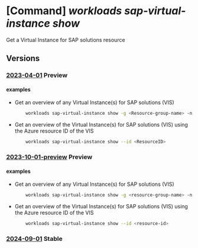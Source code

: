 # [Command] _workloads sap-virtual-instance show_

Get a Virtual Instance for SAP solutions resource

## Versions

### [2023-04-01](/Resources/mgmt-plane/L3N1YnNjcmlwdGlvbnMve30vcmVzb3VyY2Vncm91cHMve30vcHJvdmlkZXJzL21pY3Jvc29mdC53b3JrbG9hZHMvc2FwdmlydHVhbGluc3RhbmNlcy97fQ==/2023-04-01.xml) **Preview**

<!-- mgmt-plane /subscriptions/{}/resourcegroups/{}/providers/microsoft.workloads/sapvirtualinstances/{} 2023-04-01 -->

#### examples

- Get an overview of any Virtual Instance(s) for SAP solutions (VIS)
    ```bash
        workloads sap-virtual-instance show -g <Resource-group-name> -n <ResourceName>
    ```

- Get an overview of the Virtual Instance(s) for SAP solutions (VIS) using the Azure resource ID of the VIS
    ```bash
        workloads sap-virtual-instance show --id <ResourceID>
    ```

### [2023-10-01-preview](/Resources/mgmt-plane/L3N1YnNjcmlwdGlvbnMve30vcmVzb3VyY2Vncm91cHMve30vcHJvdmlkZXJzL21pY3Jvc29mdC53b3JrbG9hZHMvc2FwdmlydHVhbGluc3RhbmNlcy97fQ==/2023-10-01-preview.xml) **Preview**

<!-- mgmt-plane /subscriptions/{}/resourcegroups/{}/providers/microsoft.workloads/sapvirtualinstances/{} 2023-10-01-preview -->

#### examples

- Get an overview of any Virtual Instance(s) for SAP solutions (VIS)
    ```bash
        workloads sap-virtual-instance show -g <resource-group-name> -n <vis-name>
    ```

- Get an overview of the Virtual Instance(s) for SAP solutions (VIS) using the Azure resource ID of the VIS
    ```bash
        workloads sap-virtual-instance show --id <resource-id>
    ```

### [2024-09-01](/Resources/mgmt-plane/L3N1YnNjcmlwdGlvbnMve30vcmVzb3VyY2Vncm91cHMve30vcHJvdmlkZXJzL21pY3Jvc29mdC53b3JrbG9hZHMvc2FwdmlydHVhbGluc3RhbmNlcy97fQ==/2024-09-01.xml) **Stable**

<!-- mgmt-plane /subscriptions/{}/resourcegroups/{}/providers/microsoft.workloads/sapvirtualinstances/{} 2024-09-01 -->
